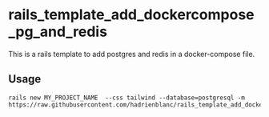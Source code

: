 # rails_template_add_dockercompose_pg_and_redis

This is a rails template to add postgres and redis in a docker-compose file.

## Usage

```
rails new MY_PROJECT_NAME  --css tailwind --database=postgresql -m https://raw.githubusercontent.com/hadrienblanc/rails_template_add_dockercompose_pg_and_redis/master/template.rb
```
